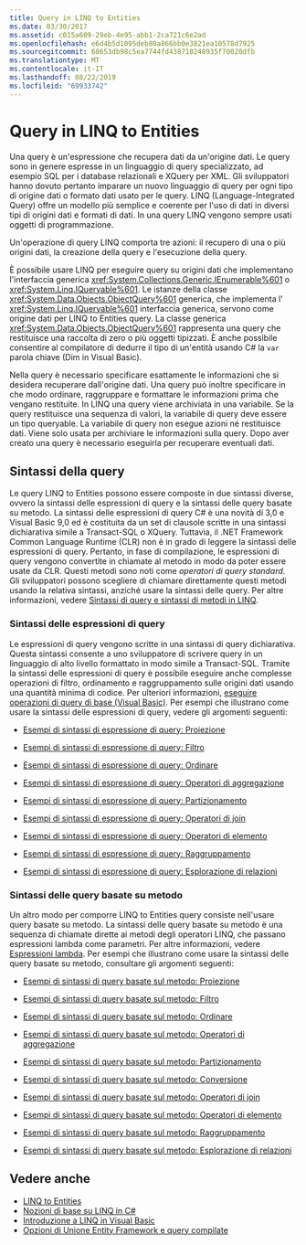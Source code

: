 ```yaml
---
title: Query in LINQ to Entities
ms.date: 03/30/2017
ms.assetid: c015a609-29eb-4e95-abb1-2ca721c6e2ad
ms.openlocfilehash: e6d4b5d1095deb80a866bb0e3821ea10578d7925
ms.sourcegitcommit: 68653db98c5ea7744fd438710248935f70020dfb
ms.translationtype: MT
ms.contentlocale: it-IT
ms.lasthandoff: 08/22/2019
ms.locfileid: "69933742"
---
```

# <a name="queries-in-linq-to-entities"></a>Query in LINQ to Entities
Una query è un'espressione che recupera dati da un'origine dati. Le query sono in genere espresse in un linguaggio di query specializzato, ad esempio SQL per i database relazionali e XQuery per XML. Gli sviluppatori hanno dovuto pertanto imparare un nuovo linguaggio di query per ogni tipo di origine dati o formato dati usato per le query. LINQ (Language-Integrated Query) offre un modello più semplice e coerente per l'uso di dati in diversi tipi di origini dati e formati di dati. In una query LINQ vengono sempre usati oggetti di programmazione.  
  
 Un'operazione di query LINQ comporta tre azioni: il recupero di una o più origini dati, la creazione della query e l'esecuzione della query.  
  
 È possibile usare LINQ per eseguire query su origini dati che implementano l'interfaccia generica <xref:System.Collections.Generic.IEnumerable%601> o <xref:System.Linq.IQueryable%601>. Le istanze della classe <xref:System.Data.Objects.ObjectQuery%601> generica, che implementa l' <xref:System.Linq.IQueryable%601> interfaccia generica, servono come origine dati per LINQ to Entities query. La classe generica <xref:System.Data.Objects.ObjectQuery%601> rappresenta una query che restituisce una raccolta di zero o più oggetti tipizzati. È anche possibile consentire al compilatore di dedurre il tipo di un'entità usando C# la `var` parola chiave (Dim in Visual Basic).  
  
 Nella query è necessario specificare esattamente le informazioni che si desidera recuperare dall'origine dati. Una query può inoltre specificare in che modo ordinare, raggruppare e formattare le informazioni prima che vengano restituite. In LINQ una query viene archiviata in una variabile. Se la query restituisce una sequenza di valori, la variabile di query deve essere un tipo queryable. La variabile di query non esegue azioni né restituisce dati. Viene solo usata per archiviare le informazioni sulla query. Dopo aver creato una query è necessario eseguirla per recuperare eventuali dati.  
  
## <a name="query-syntax"></a>Sintassi della query  
 Le query LINQ to Entities possono essere composte in due sintassi diverse, ovvero la sintassi delle espressioni di query e la sintassi delle query basate su metodo. La sintassi delle espressioni di query C# è una novità di 3,0 e Visual Basic 9,0 ed è costituita da un set di clausole scritte in una sintassi dichiarativa simile a Transact-SQL o XQuery. Tuttavia, il .NET Framework Common Language Runtime (CLR) non è in grado di leggere la sintassi delle espressioni di query. Pertanto, in fase di compilazione, le espressioni di query vengono convertite in chiamate al metodo in modo da poter essere usate da CLR. Questi metodi sono noti come *operatori di query standard*. Gli sviluppatori possono scegliere di chiamare direttamente questi metodi usando la relativa sintassi, anziché usare la sintassi delle query. Per altre informazioni, vedere [Sintassi di query e sintassi di metodi in LINQ](../../../../../csharp/programming-guide/concepts/linq/query-syntax-and-method-syntax-in-linq.md).  
  
### <a name="query-expression-syntax"></a>Sintassi delle espressioni di query  
 Le espressioni di query vengono scritte in una sintassi di query dichiarativa. Questa sintassi consente a uno sviluppatore di scrivere query in un linguaggio di alto livello formattato in modo simile a Transact-SQL. Tramite la sintassi delle espressioni di query è possibile eseguire anche complesse operazioni di filtro, ordinamento e raggruppamento sulle origini dati usando una quantità minima di codice. Per ulteriori informazioni, [eseguire operazioni di query di base (Visual Basic)](../../../../../visual-basic/programming-guide/concepts/linq/basic-query-operations.md). Per esempi che illustrano come usare la sintassi delle espressioni di query, vedere gli argomenti seguenti:  
  
- [Esempi di sintassi di espressione di query: Proiezione](../../../../../../docs/framework/data/adonet/ef/language-reference/query-expression-syntax-examples-projection.md)  
  
- [Esempi di sintassi di espressione di query: Filtro](../../../../../../docs/framework/data/adonet/ef/language-reference/query-expression-syntax-examples-filtering.md)  
  
- [Esempi di sintassi di espressione di query: Ordinare](../../../../../../docs/framework/data/adonet/ef/language-reference/query-expression-syntax-examples-ordering.md)  
  
- [Esempi di sintassi di espressione di query: Operatori di aggregazione](../../../../../../docs/framework/data/adonet/ef/language-reference/query-expression-syntax-examples-aggregate-operators.md)  
  
- [Esempi di sintassi di espressione di query: Partizionamento](../../../../../../docs/framework/data/adonet/ef/language-reference/query-expression-syntax-examples-partitioning.md)  
  
- [Esempi di sintassi di espressione di query: Operatori di join](../../../../../../docs/framework/data/adonet/ef/language-reference/query-expression-syntax-examples-join-operators.md)  
  
- [Esempi di sintassi di espressione di query: Operatori di elemento](../../../../../../docs/framework/data/adonet/ef/language-reference/query-expression-syntax-examples-element-operators.md)  
  
- [Esempi di sintassi di espressione di query: Raggruppamento](../../../../../../docs/framework/data/adonet/ef/language-reference/query-expression-syntax-examples-grouping.md)  
  
- [Esempi di sintassi di espressione di query: Esplorazione di relazioni](../../../../../../docs/framework/data/adonet/ef/language-reference/query-expression-syntax-examples-navigating-relationships.md)  
  
### <a name="method-based-query-syntax"></a>Sintassi delle query basate su metodo  
 Un altro modo per comporre LINQ to Entities query consiste nell'usare query basate su metodo. La sintassi delle query basate su metodo è una sequenza di chiamate dirette ai metodi degli operatori LINQ, che passano espressioni lambda come parametri. Per altre informazioni, vedere [Espressioni lambda](../../../../../csharp/programming-guide/statements-expressions-operators/lambda-expressions.md). Per esempi che illustrano come usare la sintassi delle query basate su metodo, consultare gli argomenti seguenti:  
  
- [Esempi di sintassi di query basate sul metodo: Proiezione](../../../../../../docs/framework/data/adonet/ef/language-reference/method-based-query-syntax-examples-projection.md)  
  
- [Esempi di sintassi di query basate sul metodo: Filtro](../../../../../../docs/framework/data/adonet/ef/language-reference/method-based-query-syntax-examples-filtering.md)  
  
- [Esempi di sintassi di query basate sul metodo: Ordinare](../../../../../../docs/framework/data/adonet/ef/language-reference/method-based-query-syntax-examples-ordering.md)  
  
- [Esempi di sintassi di query basate sul metodo: Operatori di aggregazione](../../../../../../docs/framework/data/adonet/ef/language-reference/method-based-query-syntax-examples-aggregate-operators.md)  
  
- [Esempi di sintassi di query basate sul metodo: Partizionamento](../../../../../../docs/framework/data/adonet/ef/language-reference/method-based-query-syntax-examples-partitioning.md)  
  
- [Esempi di sintassi di query basate sul metodo: Conversione](../../../../../../docs/framework/data/adonet/ef/language-reference/method-based-query-syntax-examples-conversion.md)  
  
- [Esempi di sintassi di query basate sul metodo: Operatori di join](../../../../../../docs/framework/data/adonet/ef/language-reference/method-based-query-syntax-examples-join-operators.md)  
  
- [Esempi di sintassi di query basate sul metodo: Operatori di elemento](../../../../../../docs/framework/data/adonet/ef/language-reference/method-based-query-syntax-examples-element-operators.md)  
  
- [Esempi di sintassi di query basate sul metodo: Raggruppamento](../../../../../../docs/framework/data/adonet/ef/language-reference/method-based-query-syntax-examples-grouping.md)  
  
- [Esempi di sintassi di query basate sul metodo: Esplorazione di relazioni](../../../../../../docs/framework/data/adonet/ef/language-reference/method-based-query-syntax-examples-navigating-relationships.md)  
  
## <a name="see-also"></a>Vedere anche

- [LINQ to Entities](../../../../../../docs/framework/data/adonet/ef/language-reference/linq-to-entities.md)
- [Nozioni di base su LINQ in C#](../../../../../csharp/programming-guide/concepts/linq/getting-started-with-linq.md)
- [Introduzione a LINQ in Visual Basic](../../../../../visual-basic/programming-guide/concepts/linq/getting-started-with-linq.md)
- [Opzioni di Unione Entity Framework e query compilate](https://go.microsoft.com/fwlink/?LinkId=199591)
